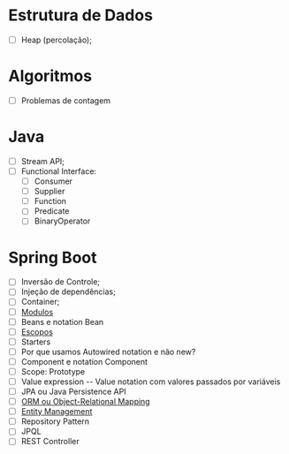 
# Estrutura de Dados
- [ ] Heap (percolação);


# Algoritmos

- [ ] Problemas de contagem
# Java

- [ ] Stream API;
- [ ] Functional Interface:
	- [ ] Consumer
	- [ ] Supplier
	- [ ] Function
	- [ ] Predicate
	- [ ] BinaryOperator

# Spring Boot

- [ ] Inversão de Controle;
- [ ] Injeção de dependências;
- [ ] Container;
- [ ] [Modulos](obsidian://open?vault=anotacoes_ti&file=Modulos%20-%20Spring.png)
- [ ] Beans e notation Bean
- [ ] [Escopos](obsidian://open?vault=anotacoes_ti&file=Escopos%20-%20Spring.png)
- [ ] Starters
- [ ] Por que usamos Autowired notation e não new?
- [ ] Component e notation Component
- [ ] Scope: Prototype
- [ ] Value expression -- Value notation com valores passados por variáveis
- [ ] JPA ou Java Persistence API
- [ ] [ORM ou Object-Relational Mapping](obsidian://open?vault=anotacoes_ti&file=ORM.png)
- [ ] [Entity Management](obsidian://open?vault=anotacoes_ti&file=Entity%20Management.png)
- [ ] Repository Pattern
- [ ] JPQL
- [ ] REST Controller
